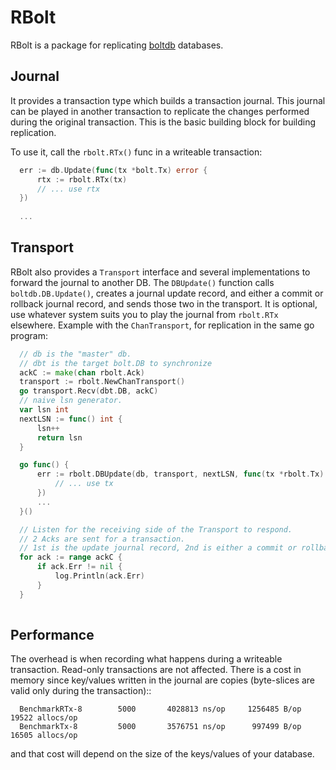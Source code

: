 RBolt
=====

RBolt is a package for replicating [boltdb](https://github.com/boltdb/bolt>) databases.

Journal
-------

It provides a transaction type which builds a transaction journal. This journal can be played in another transaction to replicate the changes performed during the original transaction.
This is the basic building block for building replication.


To use it, call the `rbolt.RTx()` func in a writeable transaction:

```go
  err := db.Update(func(tx *bolt.Tx) error {
      rtx := rbolt.RTx(tx)
      // ... use rtx
  })
  
  ...
```

Transport
---------

RBolt also provides a `Transport` interface and several implementations to forward the journal to another DB. The `DBUpdate()` function calls `boltdb.DB.Update()`, creates a journal update record, and either a commit or rollback journal record, and sends those two in the transport.
It is optional, use whatever system suits you to play the journal from `rbolt.RTx` elsewhere.
Example with the `ChanTransport`, for replication in the same go program:

```go
  // db is the "master" db.
  // dbt is the target bolt.DB to synchronize
  ackC := make(chan rbolt.Ack)
  transport := rbolt.NewChanTransport()
  go transport.Recv(dbt.DB, ackC)
  // naive lsn generator.
  var lsn int
  nextLSN := func() int {
      lsn++
      return lsn
  }

  go func() {
      err := rbolt.DBUpdate(db, transport, nextLSN, func(tx *rbolt.Tx) error {
          // ... use tx
      })
      ...
  }()

  // Listen for the receiving side of the Transport to respond.
  // 2 Acks are sent for a transaction.
  // 1st is the update journal record, 2nd is either a commit or rollback record.
  for ack := range ackC {
      if ack.Err != nil {
          log.Println(ack.Err)
      }
  }
  
```

Performance
-----------

The overhead is when recording what happens during a writeable transaction. Read-only transactions are not affected.
There is a cost in memory since key/values written in the journal are copies (byte-slices are valid only during the transaction)::

```
  BenchmarkRTx-8   	    5000	   4028813 ns/op	 1256485 B/op	   19522 allocs/op
  BenchmarkTx-8    	    5000	   3576751 ns/op	  997499 B/op	   16505 allocs/op
```

and that cost will depend on the size of the keys/values of your database.
